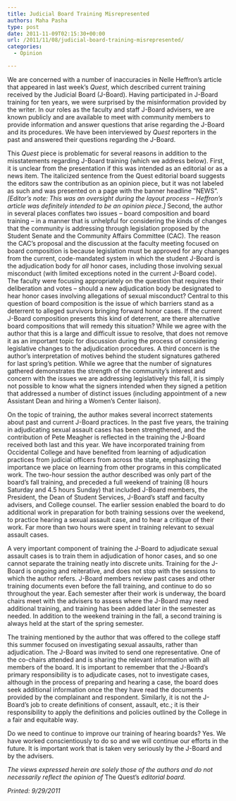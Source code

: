 ```yaml
---
title: Judicial Board Training Misrepresented
authors: Maha Pasha
type: post
date: 2011-11-09T02:15:30+00:00
url: /2011/11/08/judicial-board-training-misrepresented/
categories:
  - Opinion

---
```

We are concerned with a number of inaccuracies in Nelle Heffron’s article that appeared in last week’s _Quest_, which described current training received by the Judicial Board (J-Board). Having participated in J-Board training for ten years, we were surprised by the misinformation provided by the writer. In our roles as the faculty and staff J-Board advisers, we are known publicly and are available to meet with community members to provide information and answer questions that arise regarding the J-Board and its procedures. We have been interviewed by _Quest_ reporters in the past and answered their questions regarding the J-Board.

This _Quest_ piece is problematic for several reasons in addition to the misstatements regarding J-Board training (which we address below). First, it is unclear from the presentation if this was intended as an editorial or as a news item. The italicized sentence from the Quest editorial board suggests the editors saw the contribution as an opinion piece, but it was not labeled as such and was presented on a page with the banner headline “NEWS”. _[Editor’s note: This was an oversight during the layout process – Heffron’s article was definitely intended to be an opinion piece.]_ Second, the author in several places conflates two issues – board composition and board training – in a manner that is unhelpful for considering the kinds of changes that the community is addressing through legislation proposed by the Student Senate and the Community Affairs Committee (CAC). The reason the CAC’s proposal and the discussion at the faculty meeting focused on board composition is because legislation must be approved for any changes from the current, code-mandated system in which the student J-Board is the adjudication body for _all_ honor cases, including those involving sexual misconduct (with limited exceptions noted in the current J-Board code). The faculty were focusing appropriately on the question that requires their deliberation and votes – should a new adjudication body be designated to hear honor cases involving allegations of sexual misconduct? Central to this question of board composition is the issue of which barriers stand as a deterrent to alleged survivors bringing forward honor cases. If the current J-Board composition presents this kind of deterrent, are there alternative board compositions that will remedy this situation? While we agree with the author that this is a large and difficult issue to resolve, that does not remove it as an important topic for discussion during the process of considering legislative changes to the adjudication procedures. A third concern is the author&#8217;s interpretation of motives behind the student signatures gathered for last spring&#8217;s petition. While we agree that the number of signatures gathered demonstrates the strength of the community&#8217;s interest and concern with the issues we are addressing legislatively this fall, it is simply not possible to know what the signers intended when they signed a petition that addressed a number of distinct issues (including appointment of a new Assistant Dean and hiring a Women’s Center liaison).

On the topic of training, the author makes several incorrect statements about past and current J-Board practices. In the past five years, the training in adjudicating sexual assault cases has been strengthened, and the contribution of Pete Meagher is reflected in the training the J-Board received both last and this year. We have incorporated training from Occidental College and have benefited from learning of adjudication practices from judicial officers from across the state, emphasizing the importance we place on learning from other programs in this complicated work. The two-hour session the author described was only part of the board’s fall training, and preceded a full weekend of training (8 hours Saturday and 4.5 hours Sunday) that included J-Board members, the President, the Dean of Student Services, J-Board’s staff and faculty advisers, and College counsel. The earlier session enabled the board to do additional work in preparation for both training sessions over the weekend, to practice hearing a sexual assault case, and to hear a critique of their work. Far more than two hours were spent in training relevant to sexual assault cases.

A very important component of training the J-Board to adjudicate sexual assault cases is to train them in adjudication of honor cases, and so one cannot separate the training neatly into discrete units. Training for the J-Board is ongoing and reiterative, and does not stop with the sessions to which the author refers. J-Board members review past cases and other training documents even before the fall training, and continue to do so throughout the year. Each semester after their work is underway, the board chairs meet with the advisers to assess where the J-Board may need additional training, and training has been added later in the semester as needed. In addition to the weekend training in the fall, a second training is always held at the start of the spring semester.

The training mentioned by the author that was offered to the college staff this summer focused on investigating sexual assaults, rather than adjudication. The J-Board was invited to send one representative. One of the co-chairs attended and is sharing the relevant information with all members of the board. It is important to remember that the J-Board’s primary responsibility is to adjudicate cases, not to investigate cases, although in the process of preparing and hearing a case, the board does seek additional information once the they have read the documents provided by the complainant and respondent. Similarly, it is not the J-Board’s job to create definitions of consent, assault, etc.; it is their responsibility to apply the definitions and policies outlined by the College in a fair and equitable way.

Do we need to continue to improve our training of hearing boards? Yes. We have worked conscientiously to do so and we will continue our efforts in the future. It is important work that is taken very seriously by the J-Board and by the advisers.

_The views expressed herein are solely those of the authors and do not necessarily reflect the opinion of_ The Quest’s _editorial board._

_Printed: 9/29/2011_